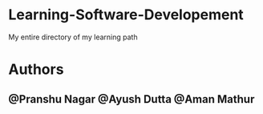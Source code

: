 # Learning-Software-Developement
My entire directory of my learning path

# Authors
@Pranshu Nagar
@Ayush Dutta
@Aman Mathur
-------------------
